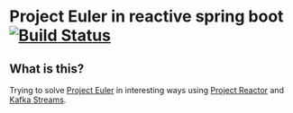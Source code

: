 # Project Euler in reactive spring boot [![Build Status](https://travis-ci.org/the-james-burton/project-euler.svg?branch=master)](https://travis-ci.org/the-james-burton/project-euler)

## What is this?

Trying to solve [Project Euler](https://projecteuler.net/) in interesting ways using [Project Reactor](https://projectreactor.io/) and [Kafka Streams](https://kafka.apache.org/documentation/streams/).
